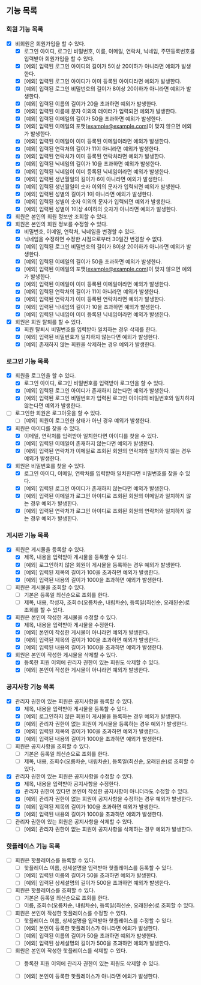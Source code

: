 ## 기능 목록

### 회원 기능 목록

- [x] 비회원은 회원가입을 할 수 있다.
  - [x] 로그인 아이디, 로그인 비밀번호, 이름, 이메일, 연락처, 닉네임, 주민등록번호를 입력받아 회원가입을 할 수 있다.
  - [x] [예외] 입력된 로그인 아이디의 길이가 5이상 20이하가 아니라면 예외가 발생한다.
  - [x] [예외] 입력된 로그인 아이디가 이미 등록된 아이디라면 예외가 발생한다.
  - [x] [예외] 입력된 로그인 비밀번호의 길이가 8이상 20이하가 아니라면 예외가 발생한다. 
  - [x] [예외] 입력된 이름의 길이가 20을 초과하면 예외가 발생한다.
  - [x] [예외] 입력된 이름에 문자 이외의 데이터가 입력되면 예외가 발생한다.
  - [x] [예외] 입력된 이메일의 길이가 50을 초과하면 예외가 발생한다.
  - [x] [예외] 입력된 이메일의 포맷(example@example.com)이 맞지 않으면 예외가 발생한다.
  - [x] [예외] 입력된 이메일이 이미 등록된 이메일이라면 예외가 발생한다.
  - [x] [예외] 입력된 연락처의 길이가 11이 아니라면 예외가 발생한다.
  - [x] [예외] 입력된 연락처가 이미 등록된 연락처라면 예외가 발생한다.
  - [x] [예외] 입력된 닉네임의 길이가 10을 초과하면 예외가 발생한다.
  - [x] [예외] 입력된 닉네임이 이미 등록된 닉네임이라면 예외가 발생한다.
  - [x] [예외] 입력된 생년월일의 길이가 6이 아니라면 예외가 발생한다.
  - [x] [예외] 입력된 생년월일이 숫자 이외의 문자가 입력되면 예외가 발생한다.
  - [x] [예외] 입력된 성별의 길이가 1이 아니라면 예외가 발생한다.
  - [x] [예외] 입력된 성별이 숫자 이외의 문자가 입력되면 예외가 발생한다.
  - [x] [예외] 입력된 성별이 1이상 4이하의 숫자가 아니라면 예외가 발생한다. 
- [x] 회원은 본인의 회원 정보만 조회할 수 있다.
- [x] 회원은 본인의 회원 정보를 수정할 수 있다.
  - [x] 비밀번호, 이메일, 연락처, 닉네임을 변경할 수 있다.
  - [x] 닉네임을 수정하면 수정한 시점으로부터 30일간 변경할 수 없다.
  - [x] [예외] 입력된 로그인 비밀번호의 길이가 8이상 20이하가 아니라면 예외가 발생한다.
  - [x] [예외] 입력된 이메일의 길이가 50을 초과하면 예외가 발생한다.
  - [x] [예외] 입력된 이메일의 포맷(example@example.com)이 맞지 않으면 예외가 발생한다.
  - [x] [예외] 입력된 이메일이 이미 등록된 이메일이라면 예외가 발생한다.
  - [x] [예외] 입력된 연락처의 길이가 11이 아니라면 예외가 발생한다.
  - [x] [예외] 입력된 연락처가 이미 등록된 연락처라면 예외가 발생한다.
  - [x] [예외] 입력된 닉네임의 길이가 10을 초과하면 예외가 발생한다.
  - [x] [예외] 입력된 닉네임이 이미 등록된 닉네임이라면 예외가 발생한다.
- [x] 회원은 회원 탈퇴를 할 수 있다.
  - [x] 회원 탈퇴시 비밀번호를 입력받아 일치하는 경우 삭제를 한다.
  - [x] [예외] 입력된 비밀번호가 일치하지 않는다면 예외가 발생한다.
  - [x] [예외] 존재하지 않는 회원을 삭제하는 경우 예외가 발생한다.

### 로그인 기능 목록

- [x] 회원을 로그인을 할 수 있다.
  - [x] 로그인 아이디, 로그인 비밀번호를 입력받아 로그인을 할 수 있다.
  - [x] [예외] 입력된 로그인 아이디가 존재하지 않는다면 예외가 발생한다.
  - [x] [예외] 입력된 로그인 비밀번호가 입력된 로그인 아이디의 비밀번호와 일치하지 않는다면 예외가 발생한다.
- [ ] 로그인한 회원은 로그아웃을 할 수 있다.
  - [ ] [예외] 회원이 로그인한 상태가 아닌 경우 예외가 발생한다.
- [x] 회원은 아이디를 찾을 수 있다.
  - [x] 이메일, 연락처를 입력받아 일치한다면 아이디를 찾을 수 있다.
  - [x] [예외] 입력된 이메일이 존재하지 않는다면 예외가 발생한다.
  - [x] [예외] 입력된 연락처가 이메일로 조회된 회원의 연락처와 일치하지 않는 경우 예외가 발생한다.
- [x] 회원은 비밀번호를 찾을 수 있다.
  - [x] 로그인 아이디, 이메일, 연락처를 입력받아 일치한다면 비밀번호를 찾을 수 있다.
  - [x] [예외] 입력된 로그인 아이디가 존재하지 않는다면 예외가 발생한다.
  - [x] [예외] 입력된 이메일가 로그인 아이디로 조회된 회원의 이메일과 일치하지 않는 경우 예외가 발생한다.
  - [x] [예외] 입력된 연락처가 로그인 아이디로 조회된 회원의 연락처와 일치하지 않는 경우 예외가 발생한다.

### 게시판 기능 목록

- [x] 회원은 게시물을 등록할 수 있다.
  - [x] 제목, 내용을 입력받아 게시물을 등록할 수 있다.
  - [x] [예외] 로그인하지 않은 회원이 게시물을 등록하는 경우 예외가 발생한다.
  - [x] [예외] 입력된 제목의 길이가 100을 초과하면 예외가 발생한다.
  - [x] [예외] 입력된 내용의 길이가 1000을 초과하면 예외가 발생한다.
- [ ] 회원은 게시물을 조회할 수 있다.
  - [ ] 기본은 등록일 최신순으로 조회를 한다.
  - [ ] 제목, 내용, 작성자, 조회수(오름차순, 내림차순), 등록일(최신순, 오래된순)로 조회를 할 수 있다.
- [x] 회원은 본인이 작성한 게시물을 수정할 수 있다.
  - [x] 제목, 내용을 입력받아 게시물을 수정한다.
  - [x] [예외] 본인이 작성한 게시물이 아니라면 예외가 발생한다.
  - [x] [예외] 입력된 제목의 길이가 100을 초과하면 예외가 발생한다.
  - [x] [예외] 입력된 내용의 길이가 1000을 초과하면 예외가 발생한다.
- [x] 회원은 본인이 작성한 게시물을 삭제할 수 있다.
  - [x] 등록한 회원 이외에 관리자 권한이 있는 회원도 삭제할 수 있다.
  - [x] [예외] 본인이 작성한 게시물이 아니라면 예외가 발생한다.

### 공지사항 기능 목록

- [x] 관리자 권한이 있는 회원은 공지사항을 등록할 수 있다.
  - [x] 제목, 내용을 입력받아 게시물을 등록할 수 있다.
  - [x] [예외] 로그인하지 않은 회원이 게시물을 등록하는 경우 예외가 발생한다.
  - [x] [예외] 관리자 권한이 없는 회원이 게시물을 등록하는 경우 예외가 발생한다.
  - [x] [예외] 입력된 제목의 길이가 100을 초과하면 예외가 발생한다.
  - [x] [예외] 입력된 내용의 길이가 1000을 초과하면 예외가 발생한다.
- [ ] 회원은 공지사항을 조회할 수 있다.
  - [ ] 기본은 등록일 최신순으로 조회를 한다.
  - [ ] 제목, 내용, 조회수(오름차순, 내림차순), 등록일(최신순, 오래된순)로 조회할 수 있다.
- [x] 관리자 권한이 있는 회원은 공지사항을 수정할 수 있다.
  - [x] 제목, 내용을 입력받아 공지사항을 수정한다.
  - [x] 관리자 권한이 있다면 본인이 작성한 공지사항이 아니더라도 수정할 수 있다.
  - [x] [예외] 관리자 권한이 없는 회원이 공지사항을 수정하는 경우 예외가 발생한다.
  - [x] [예외] 입력된 제목의 길이가 100을 초과하면 예외가 발생한다.
  - [x] [예외] 입력된 내용의 길이가 1000을 초과하면 예외가 발생한다.
- [ ] 관리자 권한이 있는 회원은 공지사항을 삭제할 수 있다.
  - [ ] [예외] 관리자 권한이 없는 회원이 공지사항을 삭제하는 경우 예외가 발생한다.

### 핫플레이스 기능 목록

- [ ] 회원은 핫플레이스를 등록할 수 있다.
  - [ ] 핫플레이스 이름, 상세설명을 입력받아 핫플레이스를 등록할 수 있다.
  - [ ] [예외] 입력된 이름의 길이가 50을 초과하면 예외가 발생한다.
  - [ ] [예외] 입력된 상세설명의 길이가 500을 초과하면 예외가 발생한다.
- [ ] 회원은 핫플레이스를 조회할 수 있다.
  - [ ] 기본은 등록일 최신순으로 조회를 한다.
  - [ ] 이름, 조회수(오름차순, 내림차순), 등록일(최신순, 오래된순)로 조회할 수 있다. 
- [ ] 회원은 본인이 작성한 핫플레이스를 수정할 수 있다.
  - [ ] 핫플레이스 이름, 상세설명을 입력받아 핫플레이스를 수정할 수 있다.
  - [ ] [예외] 본인이 등록한 핫플레이스가 아니라면 예외가 발생한다.
  - [ ] [예외] 입력된 이름의 길이가 50을 초과하면 예외가 발생한다.
  - [ ] [예외] 입력된 상세설명의 길이가 500을 초과하면 예외가 발생한다.
- [ ] 회원은 본인이 작성한 핫플레이스를 삭제할 수 있다.
  - [ ] 등록한 회원 이외에 관리자 권한이 있는 회원도 삭제할 수 있다.
  - [ ] [예외] 본인이 등록한 핫플레이스가 아니라면 예외가 발생한다.

